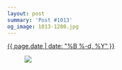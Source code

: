 ```yaml
---
layout: post
summary: 'Post #1013'
og_image: 1013-1280.jpg
---
```


<p>
 <time>
  <a href="/1013">
   {{ page.date | date: "%B %-d, %Y" }}
  </a>
 </time>
 <a href="/1013">
  <figure data-taken="10/13/2019">
   <img sizes="(min-width: 700px) 50vw, calc(100vw - 2rem)" src="{{ site.assets_url }}/1013-640.jpg" srcset="{{ site.assets_url }}/1013-320.jpg 320w, {{ site.assets_url }}/1013-640.jpg 640w, {{ site.assets_url }}/1013-960.jpg 960w, {{ site.assets_url }}/1013-1280.jpg 1280w"/>
  </figure>
 </a>
</p>
